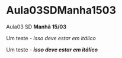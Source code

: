 # Aula03SDManha1503
Aula03 SD **Manhã 15/03**

Um teste - _isso deve estar em itálico_

Um teste - **_isso deve estar em itálico_**
